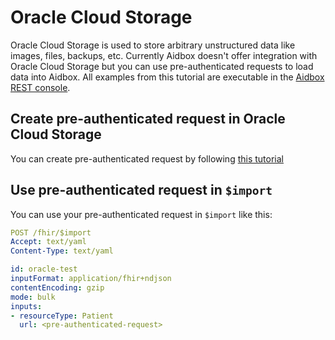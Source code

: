 # Oracle Cloud Storage

Oracle Cloud Storage is used to store arbitrary unstructured data like
images, files, backups, etc. Currently Aidbox doesn't offer
integration with Oracle Cloud Storage but you can use
pre-authenticated requests to load data into Aidbox.  All examples
from this tutorial are executable in the [Aidbox REST
console](../overview/aidbox-ui/rest-console-1.md).

## Create pre-authenticated request in Oracle Cloud Storage

You can create pre-authenticated request by following [this
tutorial](https://docs.oracle.com/en-us/iaas/Content/Object/Tasks/usingpreauthenticatedrequests.htm)

## Use pre-authenticated request in `$import`

You can use your pre-authenticated request in `$import` like this:

```yaml
POST /fhir/$import
Accept: text/yaml
Content-Type: text/yaml

id: oracle-test
inputFormat: application/fhir+ndjson
contentEncoding: gzip
mode: bulk
inputs:
- resourceType: Patient
  url: <pre-authenticated-request>
```
